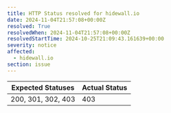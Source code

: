 ```yaml
---
title: HTTP Status resolved for hidewall.io
date: 2024-11-04T21:57:08+00:00Z
resolved: True
resolvedWhen: 2024-11-04T21:57:08+00:00Z
resolvedStartTime: 2024-10-25T21:09:43.161639+00:00
severity: notice
affected:
  - hidewall.io
section: issue
---
```


| Expected Statuses | Actual Status  |
|-------------------|----------------|
| 200, 301, 302, 403 | 403 |
